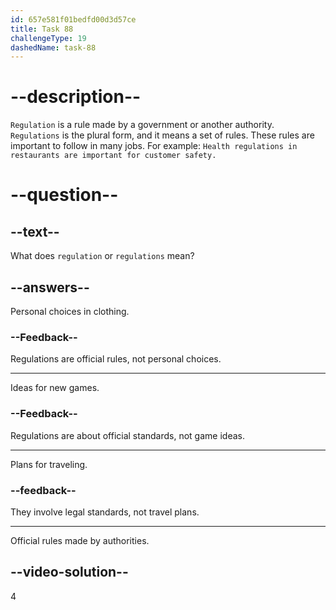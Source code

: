 ```yaml
---
id: 657e581f01bedfd00d3d57ce
title: Task 88
challengeType: 19
dashedName: task-88
---
```


# --description--

`Regulation` is a rule made by a government or another authority. `Regulations` is the plural form, and it means a set of rules. These rules are important to follow in many jobs. For example: `Health regulations in restaurants are important for customer safety.`

# --question--

## --text--

What does `regulation` or `regulations` mean?

## --answers--

Personal choices in clothing.

### --Feedback--

Regulations are official rules, not personal choices.

---

Ideas for new games.

### --Feedback--

Regulations are about official standards, not game ideas.

---

Plans for traveling.

### --feedback--

They involve legal standards, not travel plans.

---

Official rules made by authorities.

## --video-solution--

4
